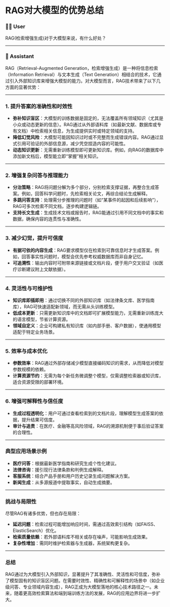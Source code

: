# RAG对大模型的优势总结

### 🧑‍💻 User

RAG(检索增强生成)对于大模型来说，有什么好处？

---

### 🤖 Assistant

RAG（Retrieval-Augmented Generation，检索增强生成）是一种将信息检索（Information Retrieval）与文本生成（Text Generation）相结合的技术，它通过引入外部知识库来增强大模型的能力。对大模型而言，RAG技术带来了以下几方面的显著优势：

---

### 1. **提升答案的准确性和时效性**
   - **弥补知识盲区**：大模型的训练数据是固定的，无法覆盖所有领域知识（尤其是小众或动态更新的信息）。RAG通过从外部语料库（如最新文献、数据库或专有文档）中检索相关信息，为生成提供实时或特定领域的支持。
   - **降低幻觉风险**：大模型可能因知识过时或不完整而生成错误内容。RAG通过显式引用可验证的外部信息源，减少凭空捏造内容的可能性。
   - **动态知识更新**：无需重新训练模型即可更新知识库。例如，向RAG的数据库中添加新文档后，模型能立即“掌握”相关知识。

---

### 2. **增强复杂问答与推理能力**
   - **分治策略**：RAG将问题分解为多个部分，分别检索支撑证据，再整合生成答案。例如，回答科学问题时，先检索相关论文，再综合结论生成解释。
   - **多跳问答支持**：处理需分步推理的问题时（如“某事件的起因和后续影响”），RAG可多次检索不同文档，逐步构建逻辑链。
   - **支持长文生成**：生成技术文档或报告时，RAG能通过引用不同文档中的事实和数据，确保内容的连贯性与准确性。

---

### 3. **减少幻觉，提升可信度**
   - **有据可依的内容生成**：RAG要求模型仅在检索到可靠信息时才生成答案。例如，回答事实性问题时，模型会优先参考权威数据库而非自身记忆。
   - **可追溯性**：输出内容时可附带来源链接或文档片段，便于用户交叉验证（如医疗诊断建议附上文献依据）。

---

### 4. **灵活性与可维护性**
   - **知识库即插即用**：通过切换不同的外部知识库（如法律条文库、医学指南库），RAG可快速适配新领域，而无需从头训练模型。
   - **低成本更新**：只需更新知识库中的文档即可扩展模型能力，无需重新训练庞大的语言模型，节省计算资源。
   - **领域自定义**：企业可构建私有知识库（如内部手册、客户数据），使通用模型适配于特定业务场景。

---

### 5. **效率与成本优化**
   - **参数效率**：RAG通过外部存储减少模型直接编码知识的需求，从而降低对模型参数规模的依赖。
   - **计算资源节约**：无需为每个新任务微调整个模型，仅需调整检索器或知识库，适合资源受限的部署环境。

---

### 6. **增强可解释性与信任度**
   - **生成过程透明化**：用户可通过查看检索到的文档片段，理解模型生成答案的依据，提升结果可信度。
   - **审计与追责**：在医疗、金融等高风险领域，RAG的溯源机制便于事后验证答案的合理性。

---

### 典型应用场景示例
- **医疗问答**：根据最新医学指南和研究生成个性化建议。
- **法律咨询**：援引现行法律条款和判例生成解释。
- **客服系统**：结合产品手册和用户历史记录生成问题解决方案。
- **新闻生成**：从多源报道中提取事实，自动生成摘要。

---

### 挑战与局限性
尽管RAG有诸多优势，但也存在局限：
- **延迟问题**：检索过程可能增加响应时间，需通过高效索引结构（如FAISS、ElasticSearch）优化。
- **检索质量依赖**：若外部语料库不相关或存在噪声，可能影响生成效果。
- **复杂性增加**：需同时维护检索器与生成器，系统架构更复杂。

---

### 总结
RAG通过为大模型引入外部知识，显著提升了其准确性、灵活性和可信度，弥补了模型固有的知识盲区问题。在需要时效性、精确性和可解释性的场景中（如企业级问答、专业领域内容生成），RAG正成为大模型落地的核心技术路径之一。未来，随着更高效检索算法和端到端训练方法的发展，RAG的应用边界将进一步扩大。